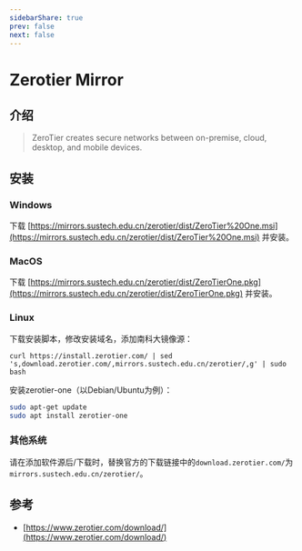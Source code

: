 ```yaml
---
sidebarShare: true
prev: false
next: false
---
```


# Zerotier Mirror

## 介绍

>ZeroTier creates secure networks between on-premise, cloud, desktop, and mobile devices.

## 安装

### Windows

下载 [https://mirrors.sustech.edu.cn/zerotier/dist/ZeroTier%20One.msi](https://mirrors.sustech.edu.cn/zerotier/dist/ZeroTier%20One.msi) 并安装。

### MacOS

下载 [https://mirrors.sustech.edu.cn/zerotier/dist/ZeroTierOne.pkg](https://mirrors.sustech.edu.cn/zerotier/dist/ZeroTierOne.pkg) 并安装。

### Linux

下载安装脚本，修改安装域名，添加南科大镜像源：

```shell
curl https://install.zerotier.com/ | sed 's,download.zerotier.com/,mirrors.sustech.edu.cn/zerotier/,g' | sudo bash
```

安装zerotier-one（以Debian/Ubuntu为例）：

``` sh
sudo apt-get update
sudo apt install zerotier-one
```

### 其他系统

请在添加软件源后/下载时，替换官方的下载链接中的`download.zerotier.com/`为`mirrors.sustech.edu.cn/zerotier/`。

## 参考

- [https://www.zerotier.com/download/](https://www.zerotier.com/download/)